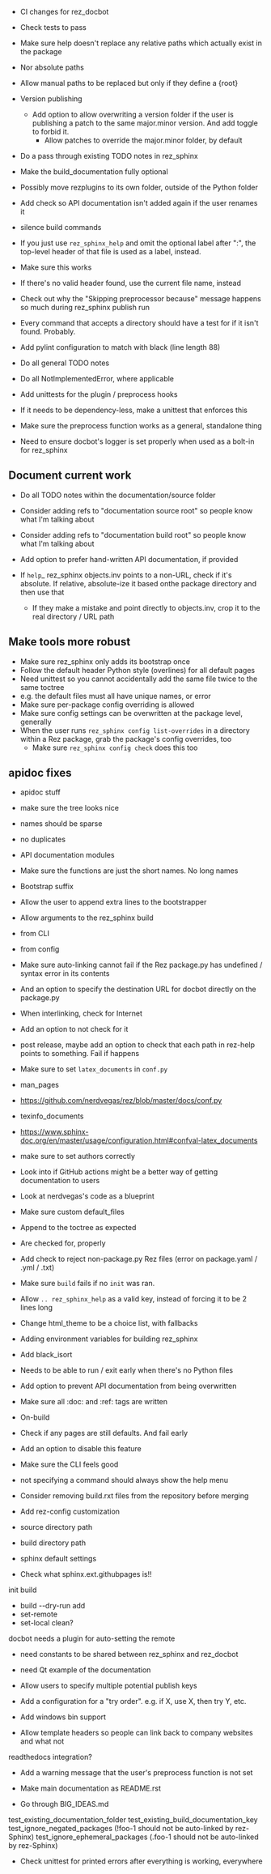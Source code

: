 - CI changes for rez_docbot
 - Check tests to pass
- Make sure help doesn't replace any relative paths which actually exist in the package
 - Nor absolute paths
 - Allow manual paths to be replaced but only if they define a {root}
- Version publishing
  - Add option to allow overwriting a version folder if the user is publishing
	a patch to the same major.minor version. And add toggle to forbid it.
	- Allow patches to override the major.minor folder, by default

- Do a pass through existing TODO notes in rez_sphinx

- Make the build_documentation fully optional
- Possibly move rezplugins to its own folder, outside of the Python folder

- Add check so API documentation isn't added again if the user renames it


- silence build commands

- If you just use ``rez_sphinx_help`` and omit the optional label after ":", the
top-level header of that file is used as a label, instead.
 - Make sure this works
 - If there's no valid header found, use the current file name, instead

- Check out why the "Skipping preprocessor because" message happens so much during rez_sphinx publish run

- Every command that accepts a directory should have a test for if it isn't found. Probably.

- Add pylint configuration to match with black (line length 88)
- Do all general TODO notes
- Do all NotImplementedError, where applicable

- Add unittests for the plugin / preprocess hooks
 - If it needs to be dependency-less, make a unittest that enforces this

- Make sure the preprocess function works as a general, standalone thing

- Need to ensure docbot's logger is set properly when used as a bolt-in for rez_sphinx


## Document current work

- Do all TODO notes within the documentation/source folder
- Consider adding refs to "documentation source root" so people know what I'm talking about
- Consider adding refs to "documentation build root" so people know what I'm talking about
- Add option to prefer hand-written API documentation, if provided

- If `help`_ rez_sphinx objects.inv points to a non-URL, check if it's
  absolute. If relative, absolute-ize it based onthe package directory and then
  use that
  - If they make a mistake and point directly to objects.inv, crop it to the real directory / URL path


## Make tools more robust
- Make sure rez_sphinx only adds its bootstrap once
- Follow the default header Python style (overlines) for all default pages
- Need unittest so you cannot accidentally add the same file twice to the same toctree
 - e.g. the default files must all have unique names, or error
- Make sure per-package config overriding is allowed
 - Make sure config settings can be overwritten at the package level, generally
 - When the user runs ``rez_sphinx config list-overrides`` in a directory
   within a Rez package, grab the package's config overrides, too
   - Make sure ``rez_sphinx config check`` does this too
 
## apidoc fixes
- apidoc stuff
 - make sure the tree looks nice
  - names should be sparse
  - no duplicates
  - API documentation modules
   - Make sure the functions are just the short names. No long names

- Bootstrap suffix
 - Allow the user to append extra lines to the bootstrapper
- Allow arguments to the rez_sphinx build
 - from CLI
 - from config

- Make sure auto-linking cannot fail if the Rez package.py has undefined / syntax error in its contents


- And an option to specify the destination URL for docbot directly on the package.py
- When interlinking, check for Internet
 - Add an option to not check for it
 - post release, maybe add an option to check that each path in rez-help points to something. Fail if happens

- Make sure to set `latex_documents` in `conf.py`
 - man_pages
 - https://github.com/nerdvegas/rez/blob/master/docs/conf.py
 - texinfo_documents
 - https://www.sphinx-doc.org/en/master/usage/configuration.html#confval-latex_documents
  - make sure to set authors correctly

- Look into if GitHub actions might be a better way of getting documentation to users
 - Look at nerdvegas's code as a blueprint

- Make sure custom default_files
 - Append to the toctree as expected
 - Are checked for, properly


- Add check to reject non-package.py Rez files (error on package.yaml / .yml / .txt)
- Make sure ``build`` fails if no ``init`` was ran.

- Allow `.. rez_sphinx_help` as a valid key, instead of forcing it to be 2 lines long
- Change html_theme to be a choice list, with fallbacks
- Adding environment variables for building rez_sphinx

- Add black_isort

- Needs to be able to run / exit early when there's no Python files

- Add option to prevent API documentation from being overwritten

- Make sure all :doc: and :ref: tags are written

- On-build
 - Check if any pages are still defaults. And fail early
  - Add an option to disable this feature


- Make sure the CLI feels good
 - not specifying a command should always show the help menu

- Consider removing build.rxt files from the repository before merging

- Add rez-config customization
 - source directory path
 - build directory path
 - sphinx default settings


- Check what sphinx.ext.githubpages is!!

init
build
 - build --dry-run
add
 - set-remote
 - set-local
clean?

docbot needs a plugin for auto-setting the remote

- need constants to be shared between rez_sphinx and rez_docbot
- need Qt example of the documentation

- Allow users to specify multiple potential publish keys
 - Add a configuration for a "try order". e.g. if X, use X, then try Y, etc.

- Add windows bin support

- Allow template headers so people can link back to company websites and what not

readthedocs integration?

- Add a warning message that the user's preprocess function is not set

- Make main documentation as README.rst

- Go through BIG_IDEAS.md

test_existing_documentation_folder
test_existing_build_documentation_key
test_ignore_negated_packages (!foo-1 should not be auto-linked by rez-Sphinx)
test_ignore_ephemeral_packages (.foo-1 should not be auto-linked by rez-Sphinx)

- Check unittest for printed errors after everything is working, everywhere
